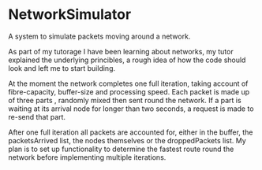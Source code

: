 # NetworkSimulator
A system to simulate packets moving around a network. 



As part of my tutorage I have been learning about networks, my tutor
explained the underlying princibles, a rough idea of how the code
should look and left me to start building. 

At the moment the network completes one full iteration, taking account
of fibre-capacity, buffer-size and processing speed. Each packet is made
up of three parts , randomly mixed then sent round the network. If
a part is waiting at its arrival node for longer than two seconds, a 
request is made to re-send that part. 

After one full iteration all packets are accounted for, either in the buffer,
the packetsArrived list, the nodes themselves or the droppedPackets list. My
plan is to set up functionality to determine the fastest route round the network
before implementing multiple iterations. 
